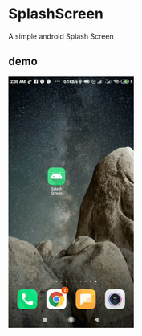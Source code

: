 # SplashScreen
A simple android Splash Screen

## demo
![demo](https://github.com/letecode/SplashScreen/blob/master/demo/demo.gif?raw=true)
